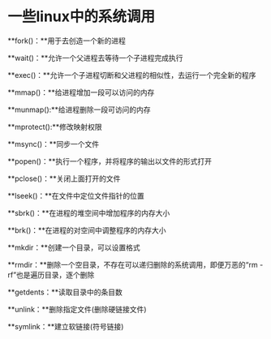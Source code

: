 # 一些linux中的系统调用
**fork()：**用于去创造一个新的进程 

**wait()：**允许一个父进程去等待一个子进程完成执行 

**exec()：**允许一个子进程切断和父进程的相似性，去运行一个完全新的程序 

**mmap()：**给进程增加一段可以访问的内存 

**munmap():**给进程删除一段可访问的内存 

**mprotect():**修改映射权限 

**msync()：**同步一个文件 

**popen()：**执行一个程序，并将程序的输出以文件的形式打开 

**pclose()：**关闭上面打开的文件 

**lseek()：**在文件中定位文件指针的位置 

**sbrk()：**在进程的堆空间中增加程序的内存大小 

**brk()：**在进程的对空间中调整程序的内存大小 

**mkdir：**创建一个目录，可以设置格式 

**rmdir：**删除一个空目录，不存在可以递归删除的系统调用，即便万恶的“rm -rf”也是遍历目录，逐个删除 

**getdents：**读取目录中的条目数 

**unlink：**删除指定文件(删除硬链接文件) 

**symlink：**建立软链接(符号链接) 
